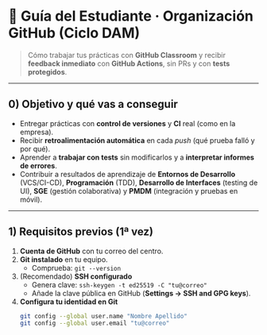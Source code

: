 # 📘 Guía del Estudiante · Organización GitHub (Ciclo DAM)

> Cómo trabajar tus prácticas con **GitHub Classroom** y recibir **feedback inmediato** con **GitHub Actions**, sin PRs y con **tests protegidos**.

---

## 0) Objetivo y qué vas a conseguir
- Entregar prácticas con **control de versiones** y **CI** real (como en la empresa).
- Recibir **retroalimentación automática** en cada *push* (qué prueba falló y por qué).
- Aprender a **trabajar con tests** sin modificarlos y a **interpretar informes de errores**.
- Contribuir a resultados de aprendizaje de **Entornos de Desarrollo** (VCS/CI-CD), **Programación** (TDD), **Desarrollo de Interfaces** (testing de UI), **SGE** (gestión colaborativa) y **PMDM** (integración y pruebas en móvil).

---

## 1) Requisitos previos (1ª vez)
1. **Cuenta de GitHub** con tu correo del centro.
2. **Git instalado** en tu equipo.  
   - Comprueba: `git --version`
3. (Recomendado) **SSH configurado**  
   - Genera clave: `ssh-keygen -t ed25519 -C "tu@correo"`  
   - Añade la clave pública en GitHub (**Settings → SSH and GPG keys**).
4. **Configura tu identidad en Git**  
   ```bash
   git config --global user.name "Nombre Apellido"
   git config --global user.email "tu@correo"
